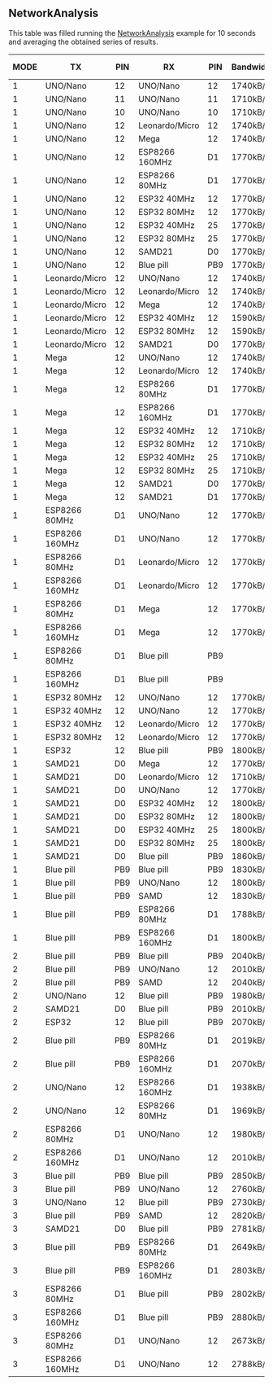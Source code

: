 ## NetworkAnalysis
This table was filled running the [NetworkAnalysis](../../../../examples/ARDUINO/Local/SoftwareBitBang/NetworkAnalysis) example for 10 seconds and averaging the obtained series of results.

| MODE | TX             | PIN | RX             | PIN | Bandwidth | Packets/s | Success rate |
|------|----------------|-----|----------------|-----|-----------|-----------|--------------|
| 1    | UNO/Nano       | 12  | UNO/Nano       | 12  | 1740kB/s  | 58        | 100%         |
| 1    | UNO/Nano       | 11  | UNO/Nano       | 11  | 1710kB/s  | 57        | 100%         |
| 1    | UNO/Nano       | 10  | UNO/Nano       | 10  | 1710kB/s  | 57        | 100%         |
| 1    | UNO/Nano       | 12  | Leonardo/Micro | 12  | 1740kB/s  | 58        | 100%         |
| 1    | UNO/Nano       | 12  | Mega           | 12  | 1740kB/s  | 58        | 100%         |
| 1    | UNO/Nano       | 12  | ESP8266 160MHz | D1  | 1770kB/s  | 59        | 100%         |
| 1    | UNO/Nano       | 12  | ESP8266 80MHz  | D1  | 1770kB/s  | 59        | 100%         |
| 1    | UNO/Nano       | 12  | ESP32 40MHz    | 12  | 1770kB/s  | 59        | 100%         |
| 1    | UNO/Nano       | 12  | ESP32 80MHz    | 12  | 1770kB/s  | 59        | 100%         |
| 1    | UNO/Nano       | 12  | ESP32 40MHz    | 25  | 1770kB/s  | 59        | 100%         |
| 1    | UNO/Nano       | 12  | ESP32 80MHz    | 25  | 1770kB/s  | 59        | 100%         |
| 1    | UNO/Nano       | 12  | SAMD21         | D0  | 1770kB/s  | 59        | 100%         |
| 1    | UNO/Nano       | 12  | Blue pill      | PB9 | 1770kB/s  | 59        | 100%         |
| 1    | Leonardo/Micro | 12  | UNO/Nano       | 12  | 1740kB/s  | 58        | 100%         |
| 1    | Leonardo/Micro | 12  | Leonardo/Micro | 12  | 1740kB/s  | 58        | 99.998%      |
| 1    | Leonardo/Micro | 12  | Mega           | 12  | 1740kB/s  | 58        | 100%         |
| 1    | Leonardo/Micro | 12  | ESP32 40MHz    | 12  | 1590kB/s  | 53        | 88.68%       |
| 1    | Leonardo/Micro | 12  | ESP32 80MHz    | 12  | 1590kB/s  | 53        | 88.68%       |
| 1    | Leonardo/Micro | 12  | SAMD21         | D0  | 1770kB/s  | 59        | 100%         |
| 1    | Mega           | 12  | UNO/Nano       | 12  | 1740kB/s  | 58        | 100%         |
| 1    | Mega           | 12  | Leonardo/Micro | 12  | 1740kB/s  | 58        | 100%         |
| 1    | Mega           | 12  | ESP8266 80MHz  | D1  | 1770kB/s  | 59        | 99.9%        |
| 1    | Mega           | 12  | ESP8266 160MHz | D1  | 1770kB/s  | 59        | 99.9%        |
| 1    | Mega           | 12  | ESP32 40MHz    | 12  | 1710kB/s  | 57        | 96.49%       |
| 1    | Mega           | 12  | ESP32 80MHz    | 12  | 1710kB/s  | 57        | 96.49%       |
| 1    | Mega           | 12  | ESP32 40MHz    | 25  | 1710kB/s  | 57        | 96.49%       |
| 1    | Mega           | 12  | ESP32 80MHz    | 25  | 1710kB/s  | 57        | 96.49%       |
| 1    | Mega           | 12  | SAMD21         | D0  | 1770kB/s  | 59        | 100%         |
| 1    | Mega           | 12  | SAMD21         | D1  | 1770kB/s  | 59        | 100%         |
| 1    | ESP8266 80MHz  | D1  | UNO/Nano       | 12  | 1770kB/s  | 59        | 100%         |
| 1    | ESP8266 160MHz | D1  | UNO/Nano       | 12  | 1770kB/s  | 59        | 100%         |
| 1    | ESP8266 80MHz  | D1  | Leonardo/Micro | 12  | 1770kB/s  | 59        | 100%         |
| 1    | ESP8266 160MHz | D1  | Leonardo/Micro | 12  | 1770kB/s  | 59        | 100%         |
| 1    | ESP8266 80MHz  | D1  | Mega           | 12  | 1770kB/s  | 59        | 100%         |
| 1    | ESP8266 160MHz | D1  | Mega           | 12  | 1770kB/s  | 59        | 100%         |
| 1    | ESP8266 80MHz  | D1  | Blue pill      | PB9 |           |           |              |
| 1    | ESP8266 160MHz | D1  | Blue pill      | PB9 |           |           |              |
| 1    | ESP32 80MHz    | 12  | UNO/Nano       | 12  | 1770kB/s  | 59        | 100%         |
| 1    | ESP32 40MHz    | 12  | UNO/Nano       | 12  | 1770kB/s  | 59        | 100%         |
| 1    | ESP32 40MHz    | 12  | Leonardo/Micro | 12  | 1770kB/s  | 59        | 100%         |
| 1    | ESP32 80MHz    | 12  | Leonardo/Micro | 12  | 1770kB/s  | 59        | 100%         |
| 1    | ESP32          | 12  | Blue pill      | PB9 | 1800kB/s  | 60        | 100%         |
| 1    | SAMD21         | D0  | Mega           | 12  | 1770kB/s  | 59        | 100%         |
| 1    | SAMD21         | D0  | Leonardo/Micro | 12  | 1710kB/s  | 57        | 100%         |
| 1    | SAMD21         | D0  | UNO/Nano       | 12  | 1770kB/s  | 59        | 100%         |
| 1    | SAMD21         | D0  | ESP32 40MHz    | 12  | 1800kB/s  | 60        | 100%         |
| 1    | SAMD21         | D0  | ESP32 80MHz    | 12  | 1800kB/s  | 60        | 100%         |
| 1    | SAMD21         | D0  | ESP32 40MHz    | 25  | 1800kB/s  | 60        | 100%         |
| 1    | SAMD21         | D0  | ESP32 80MHz    | 25  | 1800kB/s  | 60        | 100%         |
| 1    | SAMD21         | D0  | Blue pill      | PB9 | 1860kB/s  | 61        | 100%         |
| 1    | Blue pill      | PB9 | Blue pill      | PB9 | 1830kB/s  | 61        | 100%         |
| 1    | Blue pill      | PB9 | UNO/Nano       | 12  | 1800kB/s  | 60        | 100%         |
| 1    | Blue pill      | PB9 | SAMD           | 12  | 1830kB/s  | 61        | 100%         |
| 1    | Blue pill      | PB9 | ESP8266 80MHz  | D1  | 1788kB/s  | 60        | 99.33%       |
| 1    | Blue pill      | PB9 | ESP8266 160MHz | D1  | 1800kB/s  | 60        | 100%         |
| 2    | Blue pill      | PB9 | Blue pill      | PB9 | 2040kB/s  | 68        | 100%         |
| 2    | Blue pill      | PB9 | UNO/Nano       | 12  | 2010kB/s  | 67        | 100%         |
| 2    | Blue pill      | PB9 | SAMD           | 12  | 2040kB/s  | 68        | 100%         |
| 2    | UNO/Nano       | 12  | Blue pill      | PB9 | 1980kB/s  | 66        | 100%         |
| 2    | SAMD21         | D0  | Blue pill      | PB9 | 2010kB/s  | 67        | 100%         |
| 2    | ESP32          | 12  | Blue pill      | PB9 | 2070kB/s  | 69        | 100%         |
| 2    | Blue pill      | PB9 | ESP8266 80MHz  | D1  | 2019kB/s  | 68        | 99.77%       |
| 2    | Blue pill      | PB9 | ESP8266 160MHz | D1  | 2070kB/s  | 69        | 100%         |
| 2    | UNO/Nano       | 12  | ESP8266 160MHz | D1  | 1938kB/s  | 66        | 97.8%        |
| 2    | UNO/Nano       | 12  | ESP8266 80MHz  | D1  | 1969kB/s  | 66        | 98.93%       |
| 2    | ESP8266 80MHz  | D1  | UNO/Nano       | 12  | 1980kB/s  | 66        | 100%         |
| 2    | ESP8266 160MHz | D1  | UNO/Nano       | 12  | 2010kB/s  | 67        | 100%         |
| 3    | Blue pill      | PB9 | Blue pill      | PB9 | 2850kB/s  | 95        | 100%         |
| 3    | Blue pill      | PB9 | UNO/Nano       | 12  | 2760kB/s  | 92        | 100%         |
| 3    | UNO/Nano       | 12  | Blue pill      | PB9 | 2730kB/s  | 91        | 100%         |
| 3    | Blue pill      | PB9 | SAMD           | 12  | 2820kB/s  | 94        | 100%         |
| 3    | SAMD21         | D0  | Blue pill      | PB9 | 2781kB/s  | 93        | 99.78%       |
| 3    | Blue pill      | PB9 | ESP8266 80MHz  | D1  | 2649kB/s  | 95        | 93%          |
| 3    | Blue pill      | PB9 | ESP8266 160MHz | D1  | 2803kB/s  | 95        | 98.36%       |
| 3    | ESP8266 80MHz  | D1  | Blue pill      | PB9 | 2802kB/s  | 94        | 99.36%       |
| 3    | ESP8266 160MHz | D1  | Blue pill      | PB9 | 2880kB/s  | 96        | 100%         |
| 3    | ESP8266 80MHz  | D1  | UNO/Nano       | 12  | 2673kB/s  | 90        | 99%          |
| 3    | ESP8266 160MHz | D1  | UNO/Nano       | 12  | 2788kB/s  | 93        | 99.94%       |
